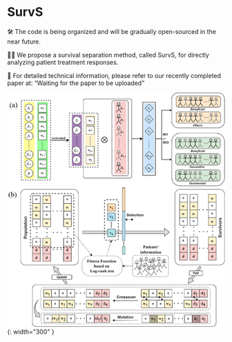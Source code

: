 # SurvS
🛠️ The code is being organized and will be gradually open-sourced in the near future.

🧑‍🔬 We propose a survival separation method, called SurvS, for directly analyzing patient treatment responses.

🔎 For detailed technical information, please refer to our recently completed paper at: “Waiting for the paper to be uploaded”

![Alt text](https://github.com/odindis/SurvS/blob/main/SurvS_pipeline.png){: width="300" }
